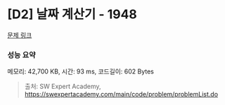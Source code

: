 # [D2] 날짜 계산기 - 1948 

[문제 링크](https://swexpertacademy.com/main/code/problem/problemDetail.do?contestProbId=AV5PnnU6AOsDFAUq) 

### 성능 요약

메모리: 42,700 KB, 시간: 93 ms, 코드길이: 602 Bytes



> 출처: SW Expert Academy, https://swexpertacademy.com/main/code/problem/problemList.do